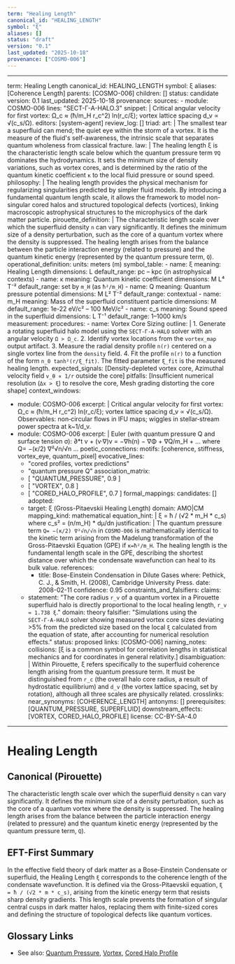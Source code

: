 ```yaml
---
term: "Healing Length"
canonical_id: "HEALING_LENGTH"
symbol: "ξ"
aliases: []
status: "draft"
version: "0.1"
last_updated: "2025-10-18"
provenance: ["COSMO-006"]
---
```


---
term: Healing Length
canonical_id: HEALING_LENGTH
symbol: ξ
aliases: [Coherence Length]
parents: [COSMO-006]
children: []
status: candidate
version: 0.1
last_updated: 2025-10-18
provenance:
  sources:
    - module: COSMO-006
      lines: "SECT-Γ-A-HALO.3"
      snippet: |
        Critical angular velocity for first vortex: Ω_c ≈ (ħ/m_H r_c^2) ln(r_c/ξ); vortex lattice spacing d_v ∝ √(c_s/Ω).
  editors: [system-agent]
  review_log: []
triad:
  art: |
    The smallest tear a superfluid can mend; the quiet eye within the storm of a vortex. It is the measure of the fluid's self-awareness, the intrinsic scale that separates quantum wholeness from classical fracture.
  law: |
    The healing length ξ is the characteristic length scale below which the quantum pressure term `∇Q` dominates the hydrodynamics. It sets the minimum size of density variations, such as vortex cores, and is determined by the ratio of the quantum kinetic coefficient `κ` to the local fluid pressure or sound speed.
  philosophy: |
    The healing length provides the physical mechanism for regularizing singularities predicted by simpler fluid models. By introducing a fundamental quantum length scale, it allows the framework to model non-singular cored halos and structured topological defects (vortices), linking macroscopic astrophysical structures to the microphysics of the dark matter particle.
pirouette_definition: |
  The characteristic length scale over which the superfluid density `n` can vary significantly. It defines the minimum size of a density perturbation, such as the core of a quantum vortex where the density is suppressed. The healing length arises from the balance between the particle interaction energy (related to pressure) and the quantum kinetic energy (represented by the quantum pressure term, `Q`).
operational_definition:
  units: meters (m)
  symbol_table:
    - name: ξ
      meaning: Healing Length
      dimensions: L
      default_range: pc – kpc (in astrophysical contexts)
    - name: κ
      meaning: Quantum kinetic coefficient
      dimensions: M L⁴ T⁻²
      default_range: set by `m_H` (as `ħ²/m_H`)
    - name: Q
      meaning: Quantum pressure potential
      dimensions: M L² T⁻²
      default_range: contextual
    - name: m_H
      meaning: Mass of the superfluid constituent particle
      dimensions: M
      default_range: 1e-22 eV/c² – 100 MeV/c²
    - name: c_s
      meaning: Sound speed in the superfluid
      dimensions: L T⁻¹
      default_range: 1–1000 km/s
  measurement:
    procedures:
      - name: Vortex Core Sizing
        outline: |
          1. Generate a rotating superfluid halo model using the `SECT‑Γ‑A‑HALO` solver with an angular velocity `Ω > Ω_c`.
          2. Identify vortex locations from the `vortex_map` output artifact.
          3. Measure the radial density profile `n(r)` centered on a single vortex line from the `density` field.
          4. Fit the profile `n(r)` to a function of the form `n_0 tanh²(r/ξ_fit)`. The fitted parameter `ξ_fit` is the measured healing length.
        expected_signals: [Density-depleted vortex core, Azimuthal velocity field `v_θ ∝ 1/r` outside the core]
        pitfalls: [Insufficient numerical resolution (`Δx > ξ`) to resolve the core, Mesh grading distorting the core shape]
context_windows:
  - module: COSMO-006
    excerpt: |
      Critical angular velocity for first vortex: Ω_c ≈ (ħ/m_H r_c^2) ln(r_c/ξ); vortex lattice spacing d_v ∝ √(c_s/Ω). Observables: non‑circular flows in IFU maps; wiggles in stellar‑stream power spectra at k~1/d_v.
  - module: COSMO-006
    excerpt: |
      Euler (with quantum pressure Q and surface tension σ): ∂*t v + (v·∇)v = −∇h(n) − ∇Φ + ∇Q/m_H + ... where Q= −(κ/2) ∇²√n/√n ...
poetic_connections:
  motifs: [coherence, stiffness, vortex_eye, quantum_pixel]
  evocative_lines:
    - "cored profiles, vortex predictions"
    - "quantum pressure Q"
  association_matrix:
    - [ "QUANTUM_PRESSURE", 0.9 ]
    - [ "VORTEX", 0.8 ]
    - [ "CORED_HALO_PROFILE", 0.7 ]
formal_mappings:
  candidates: []
  adopted:
    - target: ξ (Gross-Pitaevskii Healing Length)
      domain: AMO|CM
      mapping_kind: mathematical
      equation_hint: |
        ξ = ħ / (√2 * m_H * c_s) where c_s² = (n/m_H) * dμ/dn
      justification: |
        The quantum pressure term `Q= −(κ/2) ∇²√n/√n` in `COSMO-006` is mathematically identical to the kinetic term arising from the Madelung transformation of the Gross-Pitaevskii Equation (GPE) if `κ=ħ²/m_H`. The healing length is the fundamental length scale in the GPE, describing the shortest distance over which the condensate wavefunction can heal to its bulk value.
      references:
        - title: Bose-Einstein Condensation in Dilute Gases
          where: Pethick, C. J., & Smith, H. (2008), Cambridge University Press.
          date: 2008-02-11
      confidence: 0.95
constraints_and_falsifiers:
  claims:
    - statement: "The core radius `r_v` of a quantum vortex in a Pirouette superfluid halo is directly proportional to the local healing length, `r_v ≈ 1.738 ξ`."
      domain: theory
      falsifier: "Simulations using the `SECT‑Γ‑A‑HALO` solver showing measured vortex core sizes deviating >5% from the predicted size based on the local `ξ` calculated from the equation of state, after accounting for numerical resolution effects."
      status: proposed
      links: [COSMO-006]
naming_notes:
  collisions: [ξ is a common symbol for correlation lengths in statistical mechanics and for coordinates in general relativity.]
  disambiguation: |
    Within Pirouette, ξ refers specifically to the superfluid coherence length arising from the quantum pressure term. It must be distinguished from `r_c` (the overall halo core radius, a result of hydrostatic equilibrium) and `d_v` (the vortex lattice spacing, set by rotation), although all three scales are physically related.
crosslinks:
  near_synonyms: [COHERENCE_LENGTH]
  antonyms: []
  prerequisites: [QUANTUM_PRESSURE, SUPERFLUID]
  downstream_effects: [VORTEX, CORED_HALO_PROFILE]
license: CC-BY-SA-4.0
---

# Healing Length

## Canonical (Pirouette)
The characteristic length scale over which the superfluid density `n` can vary significantly. It defines the minimum size of a density perturbation, such as the core of a quantum vortex where the density is suppressed. The healing length arises from the balance between the particle interaction energy (related to pressure) and the quantum kinetic energy (represented by the quantum pressure term, `Q`).

## EFT-First Summary
In the effective field theory of dark matter as a Bose-Einstein Condensate or superfluid, the Healing Length `ξ` corresponds to the coherence length of the condensate wavefunction. It is defined via the Gross-Pitaevskii equation, `ξ = ħ / (√2 * m * c_s)`, arising from the kinetic energy term that resists sharp density gradients. This length scale prevents the formation of singular central cusps in dark matter halos, replacing them with finite-sized cores and defining the structure of topological defects like quantum vortices.

## Glossary Links
- See also: [Quantum Pressure](link-to-quantum-pressure), [Vortex](link-to-vortex), [Cored Halo Profile](link-to-cored-halo-profile)